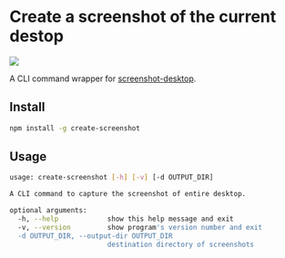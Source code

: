 # Create a screenshot of the current destop
[<img src=https://img.shields.io/npm/v/create-screenshot>](https://www.npmjs.com/package/create-screenshot)

A CLI command wrapper for [screenshot-desktop](https://www.npmjs.com/package/screenshot-desktop).

## Install
```bash
npm install -g create-screenshot
```

## Usage
```bash
usage: create-screenshot [-h] [-v] [-d OUTPUT_DIR]

A CLI command to capture the screenshot of entire desktop.

optional arguments:
  -h, --help            show this help message and exit
  -v, --version         show program's version number and exit
  -d OUTPUT_DIR, --output-dir OUTPUT_DIR
                        destination directory of screenshots
```

